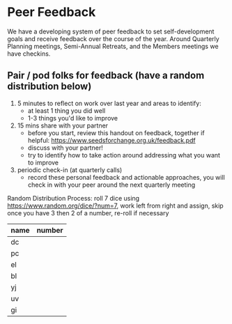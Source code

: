 # Peer Feedback

We have a developing system of peer feedback to set self-development goals and receive feedback over the course of the year. Around Quarterly Planning meetings, Semi-Annual Retreats, and the Members meetings we have checkins.

## Pair / pod folks for feedback (have a random distribution below)

1. 5 minutes to reflect on work over last year and areas to identify: 
    - at least 1 thing you did well
    - 1-3 things you'd like to improve
2. 15 mins share with your partner
    - before you start, review this handout on feedback, together if helpful: https://www.seedsforchange.org.uk/feedback.pdf
    - discuss with your partner!
    - try to identify how to take action around addressing what you want to improve 
3. periodic check-in (at quarterly calls)
    - record these personal feedback and actionable approaches, you will check in with your peer around the next quarterly meeting

Random Distribution Process: roll 7 dice using https://www.random.org/dice/?num=7, work left from right and assign, skip once you have 3 then 2 of a number, re-roll if necessary

| name | number |
|------|--------|
| dc   |        |
| pc   |        |
| el   |        |
| bl   |        |
| yj   |        |
| uv   |        |
| gi   |        |
